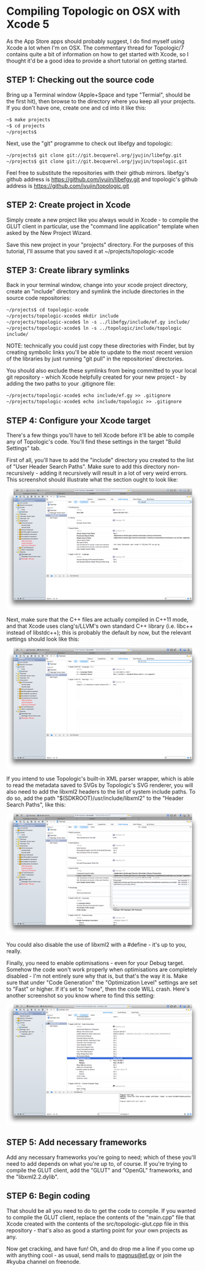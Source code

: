 # Compiling Topologic on OSX with Xcode 5 #####################################

As the App Store apps should probably suggest, I do find myself using Xcode a
lot when I'm on OSX. The commentary thread for Topologic/7 contains quite a bit
of information on how to get started with Xcode, so I thought it'd be a good
idea to provide a short tutorial on getting started.

## STEP 1: Checking out the source code #######################################

Bring up a Terminal window (Apple+Space and type "Termial", should be the first
hit), then browse to the directory where you keep all your projects. If you
don't have one, create one and cd into it like this:

    ~$ make projects
    ~$ cd projects
    ~/projects$

Next, use the "git" programme to check out libefgy and topologic:

    ~/projects$ git clone git://git.becquerel.org/jyujin/libefgy.git
    ~/projects$ git clone git://git.becquerel.org/jyujin/topologic.git

Feel free to substitute the repositories with their github mirrors. libefgy's
github address is https://github.com/jyujin/libefgy.git and topologic's github
address is https://github.com/jyujin/topologic.git

## STEP 2: Create project in Xcode ############################################

Simply create a new project like you always would in Xcode - to compile the
GLUT client in particular, use the "command line application" template when
asked by the New Project Wizard.

Save this new project in your "projects" directory. For the purposes of this
tutorial, I'll assume that you saved it at ~/projects/topologic-xcode

## STEP 3: Create library symlinks ############################################

Back in your terminal window, change into your xcode project directory, create
an "include" directory and symlink the include directories in the source code
repositories:

    ~/projects$ cd topologic-xcode
    ~/projects/topologic-xcode$ mkdir include
    ~/projects/topologic-xcode$ ln -s ../libefgy/include/ef.gy include/
    ~/projects/topologic-xcode$ ln -s ../topologic/include/topologic include/

NOTE: technically you could just copy these directories with Finder, but by
      creating symbolic links you'll be able to update to the most recent
      version of the libraries by just running "git pull" in the repositories'
      directories.

You should also exclude these symlinks from being committed to your local git
repository - which Xcode helpfully created for your new project - by adding the
two paths to your .gitignore file:

    ~/projects/topologic-xcode$ echo include/ef.gy >> .gitignore
    ~/projects/topologic-xcode$ echo include/topologic >> .gitignore

## STEP 4: Configure your Xcode target ########################################

There's a few things you'll have to tell Xcode before it'll be able to compile
any of Topologic's code. You'll find these settings in the target
"Build Settings" tab.

First of all, you'll have to add the "include" directory you created to the
list of "User Header Search Paths". Make sure to add this directory
non-recursively - adding it recursively will result in a lot of very weird
errors. This screenshot should illustrate what the section ought to look like:

![Screenshot of Xcode 5; notice the search path settings](xcode-1.png)

Next, make sure that the C++ files are actually compiled in C++11 mode, and
that Xcode uses clang's/LLVM's own standard C++ library (i.e. libc++ instead of
libstdc++); this is probably the default by now, but the relevant settings
should look like this:

![Screenshot of Xcode 5; notice the C++ settings](xcode-2.png)

If you intend to use Topologic's built-in XML parser wrapper, which is able to
read the metadata saved to SVGs by Topologic's SVG renderer, you will also need
to add the libxml2 headers to the list of system include paths. To do so, add
the path "$(SDKROOT)/usr/include/libxml2" to the "Header Search Paths", like
this:

![Screenshot of Xcode 5; notice the libxml2 header path](xcode-3.png)

You could also disable the use of libxml2 with a #define - it's up to you,
really.

Finally, you need to enable optimisations - even for your Debug target. Somehow
the code won't work properly when optimisations are completely disabled - I'm
not entirely sure why that is, but that's the way it is. Make sure that under
"Code Generation" the "Optimization Level" settings are set to "Fast" or
higher. If it's set to "none", then the code WILL crash. Here's another
screenshot so you know where to find this setting:

![Screenshot of Xcode 5; notice the Optimization Level setting](xcode-4.png)

## STEP 5: Add necessary frameworks ###########################################

Add any necessary frameworks you're going to need; which of these you'll need
to add depends on what you're up to, of course. If you're trying to compile the
GLUT client, add the "GLUT" and "OpenGL" frameworks, and the "libxml2.2.dylib".

## STEP 6: Begin coding #######################################################

That should be all you need to do to get the code to compile. If you wanted to
compile the GLUT client, replace the contents of the "main.cpp" file that Xcode
created with the contents of the src/topologic-glut.cpp file in this
repository - that's also as good a starting point for your own projects as any.

Now get cracking, and have fun! Oh, and do drop me a line if you come up with
anything cool - as usual, send mails to <magnus@ef.gy> or join the #kyuba
channel on freenode.
